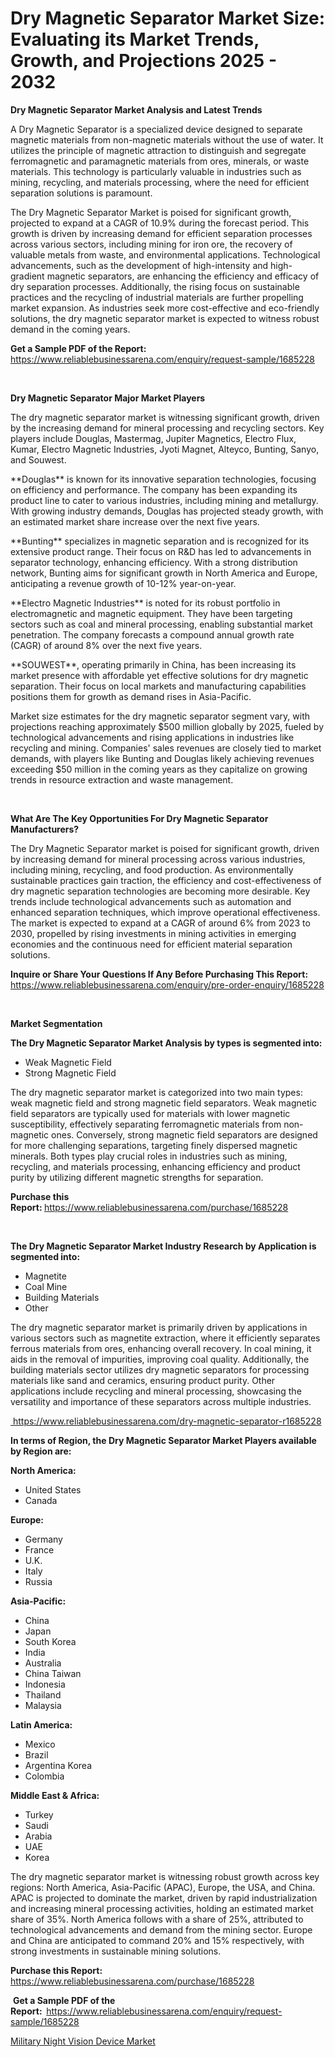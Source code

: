 <p><h1>Dry Magnetic Separator Market Size: Evaluating its Market Trends, Growth, and Projections 2025 - 2032</h1></p><p><strong>Dry Magnetic Separator Market Analysis and Latest Trends</strong></p>
<p><p>A Dry Magnetic Separator is a specialized device designed to separate magnetic materials from non-magnetic materials without the use of water. It utilizes the principle of magnetic attraction to distinguish and segregate ferromagnetic and paramagnetic materials from ores, minerals, or waste materials. This technology is particularly valuable in industries such as mining, recycling, and materials processing, where the need for efficient separation solutions is paramount.</p><p>The Dry Magnetic Separator Market is poised for significant growth, projected to expand at a CAGR of 10.9% during the forecast period. This growth is driven by increasing demand for efficient separation processes across various sectors, including mining for iron ore, the recovery of valuable metals from waste, and environmental applications. Technological advancements, such as the development of high-intensity and high-gradient magnetic separators, are enhancing the efficiency and efficacy of dry separation processes. Additionally, the rising focus on sustainable practices and the recycling of industrial materials are further propelling market expansion. As industries seek more cost-effective and eco-friendly solutions, the dry magnetic separator market is expected to witness robust demand in the coming years.</p></p>
<p><strong>Get a Sample PDF of the Report:&nbsp;</strong> <a href="https://www.reliablebusinessarena.com/enquiry/request-sample/1685228?utm_campaign=3017&utm_medium=2&utm_source=Github&utm_content=ia&utm_term=08042025&utm_id=dry-magnetic-separator">https://www.reliablebusinessarena.com/enquiry/request-sample/1685228</a></p>
<p>&nbsp;</p>
<p><strong>Dry Magnetic Separator Major Market Players</strong></p>
<p><p>The dry magnetic separator market is witnessing significant growth, driven by the increasing demand for mineral processing and recycling sectors. Key players include Douglas, Mastermag, Jupiter Magnetics, Electro Flux, Kumar, Electro Magnetic Industries, Jyoti Magnet, Alteyco, Bunting, Sanyo, and Souwest.</p><p>**Douglas** is known for its innovative separation technologies, focusing on efficiency and performance. The company has been expanding its product line to cater to various industries, including mining and metallurgy. With growing industry demands, Douglas has projected steady growth, with an estimated market share increase over the next five years.</p><p>**Bunting** specializes in magnetic separation and is recognized for its extensive product range. Their focus on R&D has led to advancements in separator technology, enhancing efficiency. With a strong distribution network, Bunting aims for significant growth in North America and Europe, anticipating a revenue growth of 10-12% year-on-year.</p><p>**Electro Magnetic Industries** is noted for its robust portfolio in electromagnetic and magnetic equipment. They have been targeting sectors such as coal and mineral processing, enabling substantial market penetration. The company forecasts a compound annual growth rate (CAGR) of around 8% over the next five years.</p><p>**SOUWEST**, operating primarily in China, has been increasing its market presence with affordable yet effective solutions for dry magnetic separation. Their focus on local markets and manufacturing capabilities positions them for growth as demand rises in Asia-Pacific.</p><p>Market size estimates for the dry magnetic separator segment vary, with projections reaching approximately $500 million globally by 2025, fueled by technological advancements and rising applications in industries like recycling and mining. Companies' sales revenues are closely tied to market demands, with players like Bunting and Douglas likely achieving revenues exceeding $50 million in the coming years as they capitalize on growing trends in resource extraction and waste management.</p></p>
<p>&nbsp;</p>
<p><strong>What Are The Key Opportunities For Dry Magnetic Separator Manufacturers?</strong></p>
<p><p>The Dry Magnetic Separator market is poised for significant growth, driven by increasing demand for mineral processing across various industries, including mining, recycling, and food production. As environmentally sustainable practices gain traction, the efficiency and cost-effectiveness of dry magnetic separation technologies are becoming more desirable. Key trends include technological advancements such as automation and enhanced separation techniques, which improve operational effectiveness. The market is expected to expand at a CAGR of around 6% from 2023 to 2030, propelled by rising investments in mining activities in emerging economies and the continuous need for efficient material separation solutions.</p></p>
<p><strong>Inquire or Share Your Questions If Any Before Purchasing This Report:</strong> <a href="https://www.reliablebusinessarena.com/enquiry/pre-order-enquiry/1685228?utm_campaign=3017&utm_medium=2&utm_source=Github&utm_content=ia&utm_term=08042025&utm_id=dry-magnetic-separator">https://www.reliablebusinessarena.com/enquiry/pre-order-enquiry/1685228</a></p>
<p>&nbsp;</p>
<p><strong>Market Segmentation</strong></p>
<p><strong>The Dry Magnetic Separator Market Analysis by types is segmented into:</strong></p>
<p><ul><li>Weak Magnetic Field</li><li>Strong Magnetic Field</li></ul></p>
<p><p>The dry magnetic separator market is categorized into two main types: weak magnetic field and strong magnetic field separators. Weak magnetic field separators are typically used for materials with lower magnetic susceptibility, effectively separating ferromagnetic materials from non-magnetic ones. Conversely, strong magnetic field separators are designed for more challenging separations, targeting finely dispersed magnetic minerals. Both types play crucial roles in industries such as mining, recycling, and materials processing, enhancing efficiency and product purity by utilizing different magnetic strengths for separation.</p></p>
<p><strong>Purchase this Report:&nbsp;</strong><a href="https://www.reliablebusinessarena.com/purchase/1685228?utm_campaign=3017&utm_medium=2&utm_source=Github&utm_content=ia&utm_term=08042025&utm_id=dry-magnetic-separator">https://www.reliablebusinessarena.com/purchase/1685228</a></p>
<p>&nbsp;</p>
<p><strong>The Dry Magnetic Separator Market Industry Research by Application is segmented into:</strong></p>
<p><ul><li>Magnetite</li><li>Coal Mine</li><li>Building Materials</li><li>Other</li></ul></p>
<p><p>The dry magnetic separator market is primarily driven by applications in various sectors such as magnetite extraction, where it efficiently separates ferrous materials from ores, enhancing overall recovery. In coal mining, it aids in the removal of impurities, improving coal quality. Additionally, the building materials sector utilizes dry magnetic separators for processing materials like sand and ceramics, ensuring product purity. Other applications include recycling and mineral processing, showcasing the versatility and importance of these separators across multiple industries.</p></p>
<p><a href="https://www.reliablebusinessarena.com/dry-magnetic-separator-r1685228?utm_campaign=3017&utm_medium=2&utm_source=Github&utm_content=ia&utm_term=08042025&utm_id=dry-magnetic-separator">&nbsp;https://www.reliablebusinessarena.com/dry-magnetic-separator-r1685228</a></p>
<p><strong>In terms of Region, the Dry Magnetic Separator Market Players available by Region are:</strong></p>
<p>
    <p> <strong> North America: </strong>
        <ul>
            <li>United States</li>
            <li>Canada</li>
        </ul>
        </p> 
    <p> <strong> Europe: </strong>
        <ul>
            <li>Germany</li>
            <li>France</li>
            <li>U.K.</li>
            <li>Italy</li>
            <li>Russia</li>
        </ul>
        </p> 
    <p> <strong> Asia-Pacific: </strong>
        <ul>
            <li>China</li>
            <li>Japan</li>
            <li>South Korea</li>
            <li>India</li>
            <li>Australia</li>
            <li>China Taiwan</li>
            <li>Indonesia</li>
            <li>Thailand</li>
            <li>Malaysia</li>
        </ul>
        </p> 
    <p> <strong> Latin America: </strong>
        <ul>
            <li>Mexico</li>
            <li>Brazil</li>
            <li>Argentina Korea</li>
            <li>Colombia</li>
        </ul>
        </p> 
    <p> <strong> Middle East & Africa: </strong>
        <ul>
            <li>Turkey</li>
            <li>Saudi</li>
            <li>Arabia</li>
            <li>UAE</li>
            <li>Korea</li>
        </ul>
    </p>
    </p>
<p><p>The dry magnetic separator market is witnessing robust growth across key regions: North America, Asia-Pacific (APAC), Europe, the USA, and China. APAC is projected to dominate the market, driven by rapid industrialization and increasing mineral processing activities, holding an estimated market share of 35%. North America follows with a share of 25%, attributed to technological advancements and demand from the mining sector. Europe and China are anticipated to command 20% and 15% respectively, with strong investments in sustainable mining solutions.</p></p>
<p><strong>Purchase this Report: </strong><a href="https://www.reliablebusinessarena.com/purchase/1685228?utm_campaign=3017&utm_medium=2&utm_source=Github&utm_content=ia&utm_term=08042025&utm_id=dry-magnetic-separator">https://www.reliablebusinessarena.com/purchase/1685228</a></p>
<p>&nbsp;<strong>Get a Sample PDF of the Report:&nbsp;&nbsp;</strong><a href="https://www.reliablebusinessarena.com/enquiry/request-sample/1685228?utm_campaign=3017&utm_medium=2&utm_source=Github&utm_content=ia&utm_term=08042025&utm_id=dry-magnetic-separator">https://www.reliablebusinessarena.com/enquiry/request-sample/1685228</a></p>
<p><strong></strong></p>
<p><p><a href="https://github.com/penecorodz74/Market-Research-Report-List-1/blob/main/military-night-vision-device-market.md?utm_campaign=3017&utm_medium=2&utm_source=Github&utm_content=ia&utm_term=08042025&utm_id=dry-magnetic-separator">Military Night Vision Device Market</a></p></p>